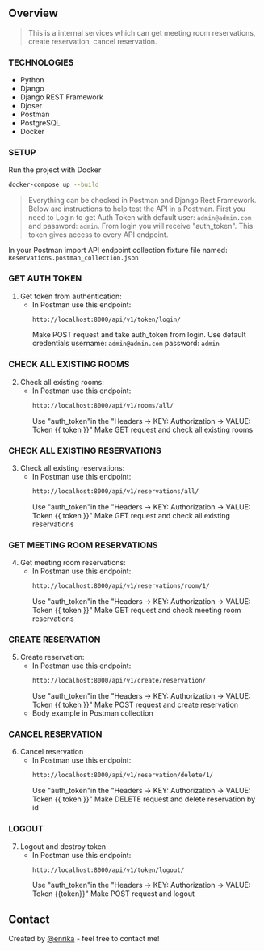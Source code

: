 ## Overview

> This is a internal services which can get meeting room reservations, create reservation, cancel reservation.

### TECHNOLOGIES
   * Python
   * Django
   * Django REST Framework
   * Djoser
   * Postman
   * PostgreSQL
   * Docker

### SETUP

Run the project with Docker
 ```sh
docker-compose up --build
```

> Everything can be checked in Postman and Django Rest Framework. Below are instructions to help test the API in a Postman. First you need to Login to get Auth Token with default user: `admin@admin.com` and password: `admin`. From login you will receive "auth_token". This token gives access to every API endpoint.

In your Postman import API endpoint collection fixture file named: `Reservations.postman_collection.json`

### GET AUTH TOKEN

1. Get token from authentication:
   - In Postman use this endpoint:
       ```sh
      http://localhost:8000/api/v1/token/login/
       ```
        Make POST request and take auth_token from login. Use default credentials username: `admin@admin.com` password: `admin`
        
### CHECK ALL EXISTING ROOMS
2. Check all existing rooms:
   - In Postman use this endpoint:
       ```sh
      http://localhost:8000/api/v1/rooms/all/
       ```
      Use "auth_token"in the "Headers -> KEY: Authorization -> VALUE: Token {{ token }}"
      Make GET request and check all existing rooms

### CHECK ALL EXISTING RESERVATIONS
3. Check all existing reservations:
   - In Postman use this endpoint:
       ```sh
      http://localhost:8000/api/v1/reservations/all/
       ```
       Use "auth_token"in the "Headers -> KEY: Authorization -> VALUE: Token {{ token }}"
       Make GET request and check all existing reservations

### GET MEETING ROOM RESERVATIONS
4. Get meeting room reservations:
   - In Postman use this endpoint:
       ```sh
      http://localhost:8000/api/v1/reservations/room/1/
       ```
       Use "auth_token"in the "Headers -> KEY: Authorization -> VALUE: Token {{ token }}"
       Make GET request and check meeting room reservations
       
### CREATE RESERVATION
5. Create reservation:
   - In Postman use this endpoint:
       ```sh
      http://localhost:8000/api/v1/create/reservation/
       ```
       Use "auth_token"in the "Headers -> KEY: Authorization -> VALUE: Token {{ token }}"
       Make POST request and create reservation
    - Body example in Postman collection

### CANCEL RESERVATION
6. Cancel reservation
   - In Postman use this endpoint:
       ```sh
      http://localhost:8000/api/v1/reservation/delete/1/
       ```
       Use "auth_token"in the "Headers -> KEY: Authorization -> VALUE: Token {{ token }}"
       Make DELETE request and delete reservation by id

### LOGOUT
7. Logout and destroy token
   - In Postman use this endpoint:
       ```sh
      http://localhost:8000/api/v1/token/logout/
       ```
       Use "auth_token"in the "Headers -> KEY: Authorization -> VALUE: Token {{token}}"
       Make POST request and logout


## Contact
Created by [@enrika](https://www.linkedin.com/in/enrika-vysniauskaite-10bba4196/) - feel free to contact me!

